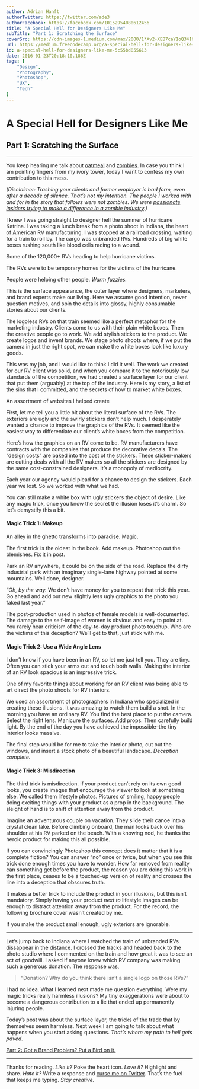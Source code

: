 ```yaml
---
author: Adrian Hanft
authorTwitter: https://twitter.com/ade3
authorFacebook: https://facebook.com/10152954080612456
title: "A Special Hell for Designers Like Me"
subTitle: "Part 1: Scratching the Surface"
coverSrc: https://cdn-images-1.medium.com/max/2000/1*Xv2-XEB7caY1oQ34IhhMyQ.gif
url: https://medium.freecodecamp.org/a-special-hell-for-designers-like-me-5c55bd855613
id: a-special-hell-for-designers-like-me-5c55bd855613
date: 2016-01-23T20:18:10.186Z
tags: [
	"Design",
	"Photography",
	"Photoshop",
	"UX",
	"Tech"
]
---
```

# A Special Hell for Designers Like Me

## Part 1: Scratching the Surface











* * *







You keep hearing me talk about [oatmeal](https://medium.com/@ade3/the-slow-steady-inevitable-march-towards-oatmeal-e29e2ac2a10f#.i64stw1mr) and [zombies](https://medium.com/swlh/the-zombie-mobile-b03932ac971d#.4wbb1jvtc). In case you think I am pointing fingers from my ivory tower, today I want to confess my own contribution to this mess.

_(Disclaimer: Trashing your clients and former employer is bad form, even after a decade of silence. That’s not my intention. The people I worked with and for in the story that follows were not zombies. We were_ [_passionate insiders trying to make a difference in a zombie industry_](https://medium.com/@ade3/inside-or-out-767884695959#.b2ju355wg)_.)_

I knew I was going straight to designer hell the summer of hurricane Katrina. I was taking a lunch break from a photo shoot in Indiana, the heart of American RV manufacturing. I was stopped at a railroad crossing, waiting for a train to roll by. The cargo was unbranded RVs. Hundreds of big white boxes rushing south like blood cells racing to a wound.












Some of the 120,000+ RVs heading to help hurricane victims.



The RVs were to be temporary homes for the victims of the hurricane.

People were helping other people. _Warm fuzzies._

This is the surface appearance, the outer layer where designers, marketers, and brand experts make our living. Here we assume good intention, never question motives, and spin the details into glossy, highly consumable stories about our clients.

The logoless RVs on that train seemed like a perfect metaphor for the marketing industry. Clients come to us with their plain white boxes. Then the creative people go to work. We add stylish stickers to the product. We create logos and invent brands. We stage photo shoots where, if we put the camera in just the right spot, we can make the white boxes look like luxury goods.

This was my job, and I would like to think I did it well. The work we created for our RV client was solid, and when you compare it to the notoriously low standards of the competition, we had created a surface layer for our client that put them (arguably) at the top of the industry. Here is my story, a list of the sins that I committed, and the secrets of how to market white boxes.












An assortment of websites I helped create



First, let me tell you a little bit about the literal surface of the RVs. The exteriors are ugly and the swirly stickers don’t help much. I desperately wanted a chance to improve the graphics of the RVs. It seemed like the easiest way to differentiate our client’s white boxes from the competition.














Here’s how the graphics on an RV come to be. RV manufacturers have contracts with the companies that produce the decorative decals. The “design costs” are baked into the cost of the stickers. These sticker-makers are cutting deals with all the RV makers so all the stickers are designed by the same cost-constrained designers. It’s a monopoly of mediocrity.

Each year our agency would plead for a chance to design the stickers. Each year we lost. So we worked with what we had.

You can still make a white box with ugly stickers the object of desire. Like any magic trick, once you know the secret the illusion loses it’s charm. So let’s demystify this a bit.

#### Magic Trick 1: Makeup












An alley in the ghetto transforms into paradise. Magic.



The first trick is the oldest in the book. Add makeup. Photoshop out the blemishes. Fix it in post.

Park an RV anywhere, it could be on the side of the road. Replace the dirty industrial park with an imaginary single-lane highway pointed at some mountains. Well done, designer.

“_Oh, by the way._ We don’t have money for you to repeat that trick this year. Go ahead and add our new slightly less ugly graphics to the photo you faked last year.”

The post-production used in photos of female models is well-documented. The damage to the self-image of women is obvious and easy to point at. You rarely hear criticism of the day-to-day product photo touchup. Who are the victims of this deception? We’ll get to that, just stick with me.

#### Magic Trick 2: Use a Wide Angle Lens

I don’t know if you have been in an RV, so let me just tell you. They are tiny. Often you can stick your arms out and touch both walls. Making the interior of an RV look spacious is an impressive trick.














One of my favorite things about working for an RV client was being able to art direct the photo shoots for RV interiors.

We used an assortment of photographers in Indiana who specialized in creating these illusions. It was amazing to watch them build a shot. In the morning you have an ordinary RV. You find the best place to put the camera. Select the right lens. Manicure the surfaces. Add props. Then carefully build light. By the end of the day you have achieved the impossible–the tiny interior looks massive.

The final step would be for me to take the interior photo, cut out the windows, and insert a stock photo of a beautiful landscape. _Deception complete._

#### Magic Trick 3: Misdirection

The third trick is misdirection. If your product can’t rely on its own good looks, you create images that encourage the viewer to look at something else. We called them lifestyle photos. Pictures of smiling, happy people doing exciting things with your product as a prop in the background. The sleight of hand is to shift of attention away from the product.














Imagine an adventurous couple on vacation. They slide their canoe into a crystal clean lake. Before climbing onboard, the man looks back over his shoulder at his RV parked on the beach. With a knowing nod, he thanks the heroic product for making this all possible.

If you can convincingly Photoshop this concept does it matter that it is a complete fiction? You can answer “no” once or twice, but when you see this trick done enough times you have to wonder. How far removed from reality can something get before the product, the reason you are doing this work in the first place, ceases to be a touched-up version of reality and crosses the line into a deception that obscures truth.

It makes a better trick to include the product in your illusions, but this isn’t mandatory. Simply having your product _next to_ lifestyle images can be enough to distract attention away from the product. For the record, the following brochure cover wasn’t created by me.












If you make the product small enough, ugly exteriors are ignorable.













* * *







Let’s jump back to Indiana where I watched the train of unbranded RVs dissappear in the distance. I crossed the tracks and headed back to the photo studio where I commented on the train and how great it was to see an act of goodwill. I asked if anyone knew which RV company was making such a generous donation. The response was,

> “Donation? Why do you think there isn’t a single logo on those RVs?”

I had no idea. What I learned next made me question everything. Were my magic tricks really harmless illusions? My tiny exaggerations were about to become a dangerous contribution to a lie that ended up permanently injuring people.

Today’s post was about the surface layer, the tricks of the trade that by themselves seem harmless. Next week I am going to talk about what happens when you start asking questions. _That’s where my path to hell gets paved._

[Part 2: Got a Brand Problem? Put a Bird on it.](https://medium.com/@ade3/got-a-brand-problem-put-a-bird-on-it-4e99ec94af37#.hdwioivxw)











* * *







Thanks for reading. _Like it?_ Poke the heart icon. _Love it?_ Highlight and share. _Hate it?_ Write a response and [curse me on Twitter](https://twitter.com/ade3). That’s the fuel that keeps me typing. _Stay creative._








